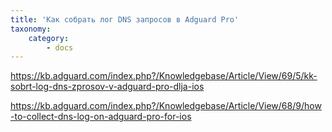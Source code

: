```yaml
---
title: 'Как собрать лог DNS запросов в Adguard Pro'
taxonomy:
    category:
        - docs
---
```


https://kb.adguard.com/index.php?/Knowledgebase/Article/View/69/5/kk-sobrt-log-dns-zprosov-v-adguard-pro-dlja-ios

https://kb.adguard.com/index.php?/Knowledgebase/Article/View/68/9/how-to-collect-dns-log-on-adguard-pro-for-ios